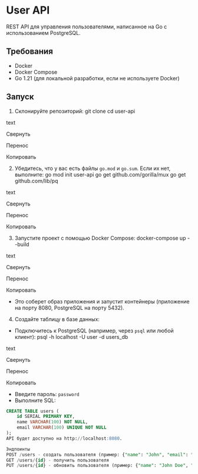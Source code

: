 # User API

REST API для управления пользователями, написанное на Go с использованием PostgreSQL.

## Требования

- Docker
- Docker Compose
- Go 1.21 (для локальной разработки, если не используете Docker)

## Запуск

1. Склонируйте репозиторий:
git clone <github-url>
cd user-api

text

Свернуть

Перенос

Копировать

2. Убедитесь, что у вас есть файлы `go.mod` и `go.sum`. Если их нет, выполните:
go mod init user-api
go get github.com/gorilla/mux
go get github.com/lib/pq

text

Свернуть

Перенос

Копировать

3. Запустите проект с помощью Docker Compose:
docker-compose up --build

text

Свернуть

Перенос

Копировать
- Это соберет образ приложения и запустит контейнеры (приложение на порту 8080, PostgreSQL на порту 5432).

4. Создайте таблицу в базе данных:
- Подключитесь к PostgreSQL (например, через `psql` или любой клиент):
psql -h localhost -U user -d users_db

text

Свернуть

Перенос

Копировать
- Введите пароль: `password`
- Выполните SQL:
```sql
CREATE TABLE users (
    id SERIAL PRIMARY KEY,
    name VARCHAR(100) NOT NULL,
    email VARCHAR(100) UNIQUE NOT NULL
);
API будет доступно на http://localhost:8080.

Эндпоинты
POST /users - создать пользователя (пример: {"name": "John", "email": "john@example.com"})
GET /users/{id} - получить пользователя
PUT /users/{id} - обновить пользователя (пример: {"name": "John Doe", "email": "john.doe@example.com"})
